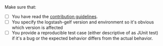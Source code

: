<!--
Thank you for creating an issue. This template will guide you through the essential steps necessary to create an amazing issue.

## Logs
Please use Gist (https://gist.github.com/) or a similar code paster for longer
logs.
-->
Make sure that:

- [ ] You have read the [contribution guidelines](https://github.com/mp911de/logstash-gelf/blob/master/.github/CONTRIBUTING.md).
- [ ] You specify the logstash-gelf version and environment so it's obvious which version is affected
- [ ] You provide a reproducible test case (either descriptive of as JUnit test) if it's a bug or the expected behavior differs from the actual behavior.

 <!--
Great! Live long and prosper.
-->